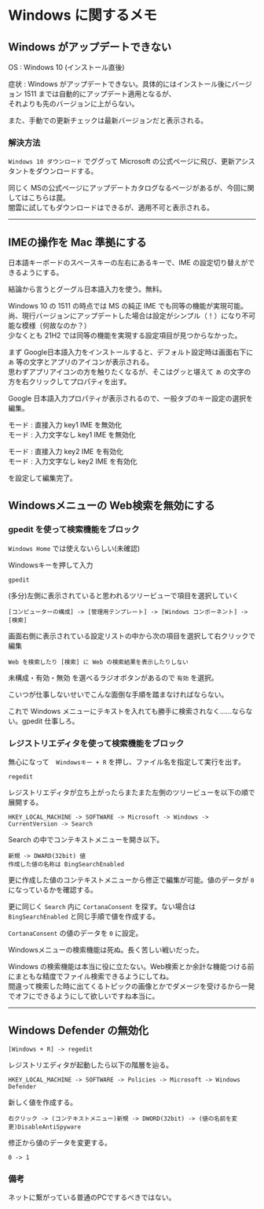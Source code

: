 # Windows に関するメモ

## Windows がアップデートできない

OS : Windows 10 (インストール直後)

症状 : Windows がアップデートできない。具体的にはインストール後にバージョン 1511 までは自動的にアップデート適用となるが、  
それよりも先のバージョンに上がらない。

また、手動での更新チェックは最新バージョンだと表示される。

### 解決方法

`Windows 10 ダウンロード` でググって Microsoft の公式ページに飛び、更新アシスタントをダウンロードする。  

同じく MSの公式ページにアップデートカタログなるページがあるが、今回に関してはこちらは罠。  
闇雲に試してもダウンロードはできるが、適用不可と表示される。

---

## IMEの操作を Mac 準拠にする

日本語キーボードのスペースキーの左右にあるキーで、IME の設定切り替えができるようにする。

結論から言うとグーグル日本語入力を使う。無料。

Windows 10 の 1511 の時点では MS の純正 IME でも同等の機能が実現可能。  
尚、現行バージョンにアップデートした場合は設定がシンプル（！）になり不可能な模様（何故なのか？）  
少なくとも 21H2 では同等の機能を実現する設定項目が見つからなかった。

まず Google日本語入力をインストールすると、デフォルト設定時は画面右下に `あ` 等の文字とアプリのアイコンが表示される。  
思わずアプリアイコンの方を触りたくなるが、そこはグッと堪えて `あ` の文字の方を右クリックしてプロパティを出す。

Google 日本語入力プロパティが表示されるので、一般タブのキー設定の選択を編集。

モード : 直接入力 key1 IME を無効化  
モード : 入力文字なし key1 IME を無効化

モード : 直接入力 key2 IME を有効化  
モード : 入力文字なし key2 IME を有効化

を設定して編集完了。

## Windowsメニューの Web検索を無効にする

### gpedit を使って検索機能をブロック

`Windows Home` では使えないらしい(未確認)

Windowsキーを押して入力

    gpedit

(多分)左側に表示されていると思われるツリービューで項目を選択していく

    [コンピューターの構成] -> [管理用テンプレート] -> [Windows コンポーネント] -> [検索] 

画面右側に表示されている設定リストの中から次の項目を選択して右クリックで編集

    Web を検索したり [検索] に Web の検索結果を表示したりしない

未構成・有効・無効 を選べるラジオボタンがあるので `有効` を選択。

こいつが仕事しないせいでこんな面倒な手順を踏まなければならない。

これで Windows メニューにテキストを入れても勝手に検索されなく……ならない。gpedit 仕事しろ。

### レジストリエディタを使って検索機能をブロック

無心になって　`Windowsキー + R` を押し、ファイル名を指定して実行を出す。

    regedit

レジストリエディタが立ち上がったらまたまた左側のツリービューを以下の順で展開する。

    HKEY_LOCAL_MACHINE -> SOFTWARE -> Microsoft -> Windows -> CurrentVersion -> Search

Search の中でコンテキストメニューを開き以下。

    新規 -> DWARD(32bit) 値
    作成した値の名称は BingSearchEnabled

更に作成した値のコンテキストメニューから修正で編集が可能。値のデータが `0` になっているかを確認する。

更に同じく `Search` 内に `CortanaConsent` を探す。ない場合は `BingSearchEnabled` と同じ手順で値を作成する。

`CortanaConsent` の値のデータを `0` に設定。

Windowsメニューの検索機能は死ぬ。長く苦しい戦いだった。  

Windows の検索機能は本当に役に立たない。Web検索とか余計な機能つける前にまともな精度でファイル検索できるようにしてね。  
間違って検索した時に出てくるトピックの画像とかでダメージを受けるから一発でオフにできるようにして欲しいですね本当に。

---

## Windows Defender の無効化

    [Windows + R] -> regedit 

レジストリエディタが起動したら以下の階層を辿る。

    HKEY_LOCAL_MACHINE -> SOFTWARE -> Policies -> Microsoft -> Windows Defender

新しく値を作成する。

    右クリック -> (コンテキストメニュー)新規 -> DWORD(32bit) -> (値の名前を変更)DisableAntiSpyware

修正から値のデータを変更する。

    0 -> 1

### 備考

ネットに繋がっている普通のPCでするべきではない。
